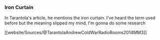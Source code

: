 
### Iron Curtain
In Tarantola's article, he mentions the iron curtain. I've heard the term used before but the meaning  slipped my mind, I'm gonna do some research

[[website/Sources/@TarantolaAndrewColdWarRadioRooms2014MM3]]